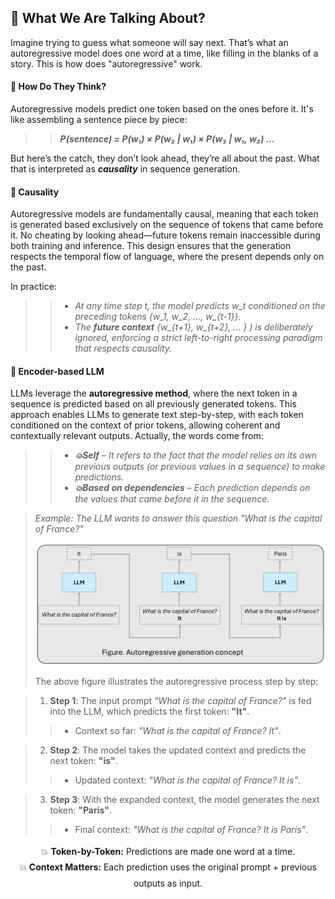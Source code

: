 ## 📌 What We Are Talking About?

Imagine trying to guess what someone will say next. That’s what an autoregressive model does one word at a time, like filling in the blanks of a story. This is how does "autoregressive" work.

#### 🎯 **How Do They Think?**

Autoregressive models predict one token based on the ones before it. It's like assembling a sentence piece by piece:

>> ***P(sentence) = P(w₁) × P(w₂ | w₁) × P(w₃ | w₁, w₂) ...***

But here’s the catch, they don’t look ahead, they’re all about the past. What that is interpreted as ***causality*** in sequence generation.

#### 🎯 **Causality**
Autoregressive models are fundamentally causal, meaning that each token is generated based exclusively on the sequence of tokens that came before it. No cheating by looking ahead—future tokens remain inaccessible during both training and inference. This design ensures that the generation respects the temporal flow of language, where the present depends only on the past.

In practice:
>>* *At any time step t, the model predicts w_t conditioned on the preceding tokens {w_1, w_2, ..., w_{t-1}}.*
>>* *The **future context** {w_{t+1}, w_{t+2}, ... } \) is deliberately ignored, enforcing a strict left-to-right processing paradigm that respects causality.*

#### 🎯 **Encoder-based LLM**
LLMs leverage the **autoregressive method**, where the next token in a sequence is predicted based on all previously generated tokens. This approach enables LLMs to generate text step-by-step, with each token conditioned on the context of prior tokens, allowing coherent and contextually relevant outputs. Actually, the words come from:



>>* ***💥Self** – It refers to the fact that the model relies on its own previous outputs (or previous values in a sequence) to make predictions.*
>>* ***💥Based on dependencies** – Each prediction depends on the values that came before it in the sequence.*


> *Example: The LLM wants to answer this question "What is the capital of France?"*
> <p align="center">
> <img src="Figures/LLM_auto_reg.png" alt="LLM Autoregressive Process" width="600">
> </p>
> The above figure illustrates the autoregressive process step by step:  

>  1. **Step 1**: The input prompt *"What is the capital of France?"* is fed into the LLM, which predicts the first token: **"It"**.  
> >    - Context so far: *"What is the capital of France? It"*.  

>  2. **Step 2**: The model takes the updated context and predicts the next token: **"is"**.  
> >    - Updated context: *"What is the capital of France? It is"*.  

>  3. **Step 3**: With the expanded context, the model generates the next token: **"Paris"**.  
> >    - Final context: *"What is the capital of France? It is Paris"*.

<div style="text-align: center; line-height: 1.8;">
   💥  <strong>Token-by-Token:</strong> Predictions are made one word at a time. <br>
   💥  <strong>Context Matters:</strong> Each prediction uses the original prompt + previous outputs as input.
</div>
